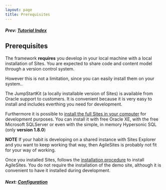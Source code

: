 ```yaml
---
layout: page
title: Prerequisites
---
```


##### Prev:  [Tutorial Index](/tutorial.html)

## Prerequisites 

The framework **requires** you develop in your local machine with a local installation of Sites.  You are expected to share code and content model through a version control system. 

However this is not a limitation, since you can easily install them on your system..

The JumpStartKit (a locally installable version of Sites) is available from Oracle support to customers. It is convenient because it is very easy to install and includes everthing you need for development.

Furthermore it is possible to [install the full Sites in your computer](http://www.sciabarra.com/fatwire/2012/04/09/download-and-install-a-development-fatwire-instance-also-on-mac/) for development purposes. You can install it with free Oracle XE, with the free Microsoft SQLServer or even with the simple, in memory Hypersonic SQL  (only **version 1.8.0**) 

**NOTE** If your habit is developing on a shared instance with Sites Explorer and you want to keep working that way, then AgileSites is probably not fit for your way of working. 

Once you installed Sites, follows the [installation procedure](Install.html) to install AgileSites. You do not require the installation of the demo site, although it is convenient to have it installed during development.


##### Next:  [Configuration](Configuration.html)


